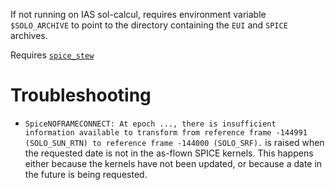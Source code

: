 If not running on IAS sol-calcul, requires environment variable `$SOLO_ARCHIVE`
to point to the directory containing the `EUI` and `SPICE` archives.

Requires [`spice_stew`](https://github.com/gpelouze/spice_stew)

# Troubleshooting

- `SpiceNOFRAMECONNECT: At epoch ..., there is insufficient information
  available to transform from reference frame -144991 (SOLO_SUN_RTN) to
  reference frame -144000 (SOLO_SRF).` is raised when the requested date is not
  in the as-flown SPICE kernels. This happens either because the kernels have
  not been updated, or because a date in the future is being requested.
